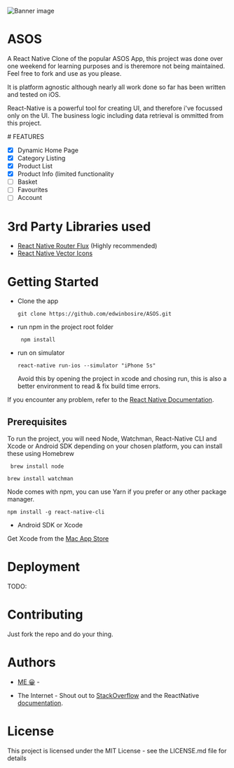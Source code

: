  ![Banner image](https://cdn-images-1.medium.com/max/1200/1*uQ2duH__tzNQLX3QNemGHg.png)


# ASOS

A React Native Clone of the popular ASOS App, this project was done over one weekend for learning purposes and is theremore not being maintained. Feel free to fork and use as you please.

It is platform agnostic although nearly all work done so far has been written and tested on iOS.

React-Native is a powerful tool for creating UI, and therefore i've focussed only on the UI. The business logic including data retrieval is ommitted from this project.

# FEATURES

-[x] Dynamic Home Page
-[x] Category Listing
-[x] Product List
-[x] Product Info (limited functionality
-[ ] Basket
-[ ] Favourites
-[ ] Account

# 3rd Party Libraries used

- [React Native Router Flux](https://github.com/aksonov/react-native-router-flux)  (Highly recommended)
- [React Native Vector Icons](https://github.com/oblador/react-native-vector-icons)


# Getting Started

- Clone the app

  `git clone https://github.com/edwinbosire/ASOS.git `
  
- run npm in the project root folder

  ` npm install`
  
- run on simulator

  `react-native run-ios --simulator "iPhone 5s"`   
  
  Avoid this by opening the project in xcode and chosing run, this is also a better environment to read & fix build time errors.
  
 If you encounter any problem, refer to the [React Native Documentation](https://facebook.github.io/react-native/docs/getting-started.html).

## Prerequisites

To run the project, you will need Node, Watchman, React-Native CLI and Xcode or Android SDK depending on your chosen platform, you can install these using Homebrew

` brew install node`

` brew install watchman `

Node comes with npm, you can use Yarn if you prefer or any other package manager.

` npm install -g react-native-cli `

- Android SDK or Xcode 

Get Xcode from the [Mac App Store](https://itunes.apple.com/us/app/xcode/id497799835?mt=12)


# Deployment

TODO:


# Contributing

Just fork the repo and do your thing.

# Authors
- [ME 😀](www.twitter.com/edwinbosire) - 

- The Internet - Shout out to [StackOverflow](http://stackoverflow.com/questions/tagged/react-native) and the ReactNative [documentation](https://facebook.github.io/react-native/versions.html).

# License

This project is licensed under the MIT License - see the LICENSE.md file for details

